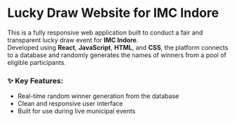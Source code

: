 # Lucky Draw Website for IMC Indore

This is a fully responsive web application built to conduct a fair and transparent lucky draw event for **IMC Indore**.  
Developed using **React**, **JavaScript**, **HTML**, and **CSS**, the platform connects to a database and randomly generates the names of winners from a pool of eligible participants.

### ✨ Key Features:

- Real-time random winner generation from the database
- Clean and responsive user interface
- Built for use during live municipal events
